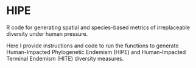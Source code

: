 # HIPE
R code for generating spatial and species-based metrics of irreplaceable diversity under human pressure.

Here I provide instructions and code to run the functions to generate Human-Impacted Phylogenetic Endemism (HIPE) and Human-Impacted Terminal Endemism (HITE) diversity measures.
